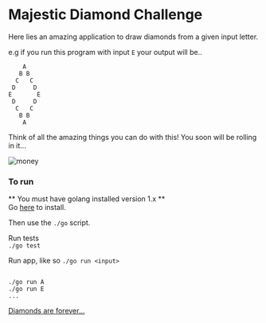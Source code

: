 # Majestic Diamond Challenge

Here lies an amazing application to draw diamonds from a given input letter.  

e.g if you run this program with input `E` your output will be..  

```   
    A  
   B B  
  C   C  
 D     D  
E       E  
 D     D  
  C   C  
   B B  
    A  
```
Think of all the amazing things you can do with this! You soon will be rolling in it...

![money](https://media.giphy.com/media/vuDjRWJIrJxD2/giphy.gif)  

### To run  

** You must have golang installed version 1.x **  
Go [here](https://golang.org/dl/) to install.

Then use the `./go` script.

Run tests  
`./go test`  

Run app, like so `./go run <input>`
```  

./go run A
./go run E
...
```  

[Diamonds are forever...](https://www.youtube.com/watch?v=QFSAWiTJsjc)
